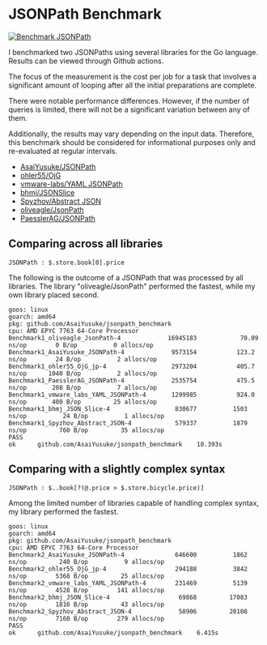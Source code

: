 # JSONPath Benchmark

[![Benchmark JSONPath](https://github.com/AsaiYusuke/jsonpath-benchmark/actions/workflows/build.yml/badge.svg)](https://github.com/AsaiYusuke/jsonpath-benchmark/actions/workflows/build.yml)

I benchmarked two JSONPaths using several libraries for the Go language.
Results can be viewed through Github actions.

The focus of the measurement is the cost per job for a task that involves a significant amount of looping after all the initial preparations are complete.

There were notable performance differences.
However, if the number of queries is limited, there will not be a significant variation between any of them.

Additionally, the results may vary depending on the input data.
Therefore, this benchmark should be considered for informational purposes only and re-evaluated at regular intervals.

- [AsaiYusuke/JSONPath](https://github.com/AsaiYusuke/jsonpath)
- [ohler55/OjG](https://github.com/ohler55/ojg)
- [vmware-labs/YAML JSONPath](https://github.com/vmware-labs/yaml-jsonpath)
- [bhmj/JSONSlice](https://github.com/bhmj/jsonslice)
- [Spyzhov/Abstract JSON](https://github.com/spyzhov/ajson)
- [oliveagle/JsonPath](https://github.com/oliveagle/jsonpath)
- [PaesslerAG/JSONPath](https://github.com/PaesslerAG/jsonpath)

## Comparing across all libraries

```
JSONPath : $.store.book[0].price
```

The following is the outcome of a JSONPath that was processed by all libraries.
The library "oliveagle/JsonPath" performed the fastest, while my own library placed second.

```
goos: linux
goarch: amd64
pkg: github.com/AsaiYusuke/jsonpath_benchmark
cpu: AMD EPYC 7763 64-Core Processor                
Benchmark1_oliveagle_JsonPath-4          	16945183	        70.09 ns/op	       0 B/op	       0 allocs/op
Benchmark1_AsaiYusuke_JSONPath-4         	 9573154	       123.2 ns/op	      24 B/op	       2 allocs/op
Benchmark1_ohler55_OjG_jp-4              	 2973204	       405.7 ns/op	    1040 B/op	       2 allocs/op
Benchmark1_PaesslerAG_JSONPath-4         	 2535754	       475.5 ns/op	     208 B/op	       7 allocs/op
Benchmark1_vmware_labs_YAML_JSONPath-4   	 1299985	       924.0 ns/op	     400 B/op	      25 allocs/op
Benchmark1_bhmj_JSON_Slice-4             	  830677	      1503 ns/op	      24 B/op	       1 allocs/op
Benchmark1_Spyzhov_Abstract_JSON-4       	  579337	      1879 ns/op	     760 B/op	      35 allocs/op
PASS
ok  	github.com/AsaiYusuke/jsonpath_benchmark	10.393s

```

## Comparing with a slightly complex syntax

```
JSONPath : $..book[?(@.price > $.store.bicycle.price)]
```

Among the limited number of libraries capable of handling complex syntax, my library performed the fastest.

```
goos: linux
goarch: amd64
pkg: github.com/AsaiYusuke/jsonpath_benchmark
cpu: AMD EPYC 7763 64-Core Processor                
Benchmark2_AsaiYusuke_JSONPath-4         	  646600	      1862 ns/op	     240 B/op	       9 allocs/op
Benchmark2_ohler55_OjG_jp-4              	  294188	      3842 ns/op	    5368 B/op	      25 allocs/op
Benchmark2_vmware_labs_YAML_JSONPath-4   	  231469	      5139 ns/op	    4528 B/op	     141 allocs/op
Benchmark2_bhmj_JSON_Slice-4             	   69868	     17083 ns/op	    1816 B/op	      43 allocs/op
Benchmark2_Spyzhov_Abstract_JSON-4       	   58906	     20108 ns/op	    7160 B/op	     279 allocs/op
PASS
ok  	github.com/AsaiYusuke/jsonpath_benchmark	6.415s

```
